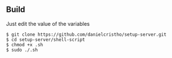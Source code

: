 ## Build 
Just edit the value of the variables

```
$ git clone https://github.com/danielcristho/setup-server.git
$ cd setup-server/shell-script
$ chmod +x .sh
$ sudo ./.sh
```
